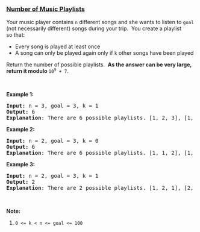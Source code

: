 ### [Number of Music Playlists](https://leetcode.com/problems/number-of-music-playlists)

<p>Your music player contains <code>n</code>&nbsp;different songs and she wants to listen to <code>goal</code><strong> </strong>(not necessarily different) songs during your trip. &nbsp;You&nbsp;create&nbsp;a playlist so&nbsp;that:</p>

<ul>
	<li>Every song is played at least once</li>
	<li>A song can only be played again only if&nbsp;<code>k</code>&nbsp;other songs have been played</li>
</ul>

<p>Return the number of possible playlists.&nbsp; <strong>As the answer can be very large, return it modulo </strong><code>10<sup>9</sup> + 7</code>.</p>

<p>&nbsp;</p>

<div>
<div>
<div>
<p><strong>Example 1:</strong></p>

<pre>
<strong>Input: </strong>n = <span id="example-input-1-1">3</span>, goal = <span id="example-input-1-2">3</span>, k = <span id="example-input-1-3">1</span>
<strong>Output: </strong><span id="example-output-1">6
<strong>Explanation</strong>: </span><span>There are 6 possible playlists. [1, 2, 3], [1, 3, 2], [2, 1, 3], [2, 3, 1], [3, 1, 2], [3, 2, 1].</span>
</pre>

<div>
<p><strong>Example 2:</strong></p>

<pre>
<strong>Input: </strong>n = <span id="example-input-2-1">2</span>, goal = <span id="example-input-2-2">3</span>, k = <span id="example-input-2-3">0</span>
<strong>Output: </strong><span id="example-output-2">6
</span><span id="example-output-1"><strong>Explanation</strong>: </span><span>There are 6 possible playlists. [1, 1, 2], [1, 2, 1], [2, 1, 1], [2, 2, 1], [2, 1, 2], [1, 2, 2]</span>
</pre>

<div>
<p><strong>Example 3:</strong></p>

<pre>
<strong>Input: </strong>n = <span id="example-input-3-1">2</span>, goal = <span id="example-input-3-2">3</span>, k = <span id="example-input-3-3">1</span>
<strong>Output: </strong><span id="example-output-3">2
<strong>Explanation</strong>: </span><span>There are 2 possible playlists. [1, 2, 1], [2, 1, 2]</span>
</pre>
</div>
</div>

<p>&nbsp;</p>

<p><strong>Note:</strong></p>

<ol>
	<li><code>0 &lt;= k &lt; n &lt;= goal &lt;= 100</code></li>
</ol>
</div>
</div>
</div>
